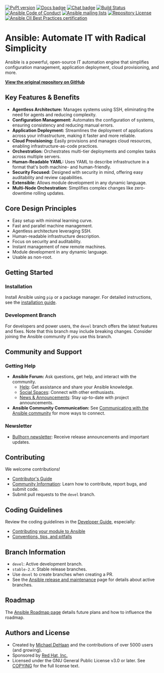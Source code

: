 [![PyPI version](https://img.shields.io/pypi/v/ansible-core.svg)](https://pypi.org/project/ansible-core)
[![Docs badge](https://img.shields.io/badge/docs-latest-brightgreen.svg)](https://docs.ansible.com/ansible/latest/)
[![Chat badge](https://img.shields.io/badge/chat-IRC-brightgreen.svg)](https://docs.ansible.com/ansible/devel/community/communication.html)
[![Build Status](https://dev.azure.com/ansible/ansible/_apis/build/status/CI?branchName=devel)](https://dev.azure.com/ansible/ansible/_build/latest?definitionId=20&branchName=devel)
[![Ansible Code of Conduct](https://img.shields.io/badge/code%20of%20conduct-Ansible-silver.svg)](https://docs.ansible.com/ansible/devel/community/code_of_conduct.html)
[![Ansible mailing lists](https://img.shields.io/badge/mailing%20lists-Ansible-orange.svg)](https://docs.ansible.com/ansible/devel/community/communication.html#mailing-list-information)
[![Repository License](https://img.shields.io/badge/license-GPL%20v3.0-brightgreen.svg)](COPYING)
[![Ansible CII Best Practices certification](https://bestpractices.coreinfrastructure.org/projects/2372/badge)](https://bestpractices.coreinfrastructure.org/projects/2372)

# Ansible: Automate IT with Radical Simplicity

Ansible is a powerful, open-source IT automation engine that simplifies configuration management, application deployment, cloud provisioning, and more.

**[View the original repository on GitHub](https://github.com/ansible/ansible)**

## Key Features & Benefits

*   **Agentless Architecture:** Manages systems using SSH, eliminating the need for agents and reducing complexity.
*   **Configuration Management:** Automates the configuration of systems, ensuring consistency and reducing manual errors.
*   **Application Deployment:** Streamlines the deployment of applications across your infrastructure, making it faster and more reliable.
*   **Cloud Provisioning:** Easily provisions and manages cloud resources, enabling infrastructure-as-code practices.
*   **Orchestration:** Orchestrates multi-tier deployments and complex tasks across multiple servers.
*   **Human-Readable YAML:** Uses YAML to describe infrastructure in a format that's both machine- and human-friendly.
*   **Security Focused:** Designed with security in mind, offering easy auditability and review capabilities.
*   **Extensible:** Allows module development in any dynamic language.
*   **Multi-Node Orchestration:** Simplifies complex changes like zero-downtime rolling updates.

## Core Design Principles

*   Easy setup with minimal learning curve.
*   Fast and parallel machine management.
*   Agentless architecture leveraging SSH.
*   Human-readable infrastructure description.
*   Focus on security and auditability.
*   Instant management of new remote machines.
*   Module development in any dynamic language.
*   Usable as non-root.

## Getting Started

### Installation

Install Ansible using `pip` or a package manager. For detailed instructions, see the [installation guide](https://docs.ansible.com/ansible/latest/installation_guide/intro_installation.html).

### Development Branch

For developers and power users, the `devel` branch offers the latest features and fixes. Note that this branch may include breaking changes.  Consider joining the Ansible community if you use this branch.

## Community and Support

### Getting Help

*   **Ansible Forum:** Ask questions, get help, and interact with the community.
    *   [Help](https://forum.ansible.com/c/help/6): Get assistance and share your Ansible knowledge.
    *   [Social Spaces](https://forum.ansible.com/c/chat/4): Connect with other enthusiasts.
    *   [News & Announcements](https://forum.ansible.com/c/news/5): Stay up-to-date with project announcements.
*   **Ansible Community Communication:** See [Communicating with the Ansible community](https://docs.ansible.com/ansible/devel/community/communication.html) for more ways to connect.

### Newsletter

*   [Bullhorn newsletter](https://docs.ansible.com/ansible/devel/community/communication.html#the-bullhorn): Receive release announcements and important updates.

## Contributing

We welcome contributions!

*   [Contributor's Guide](./.github/CONTRIBUTING.md)
*   [Community Information](https://docs.ansible.com/ansible/devel/community): Learn how to contribute, report bugs, and submit code.
*   Submit pull requests to the `devel` branch.

## Coding Guidelines

Review the coding guidelines in the [Developer Guide](https://docs.ansible.com/ansible/devel/dev_guide/), especially:

*   [Contributing your module to Ansible](https://docs.ansible.com/ansible/devel/dev_guide/developing_modules_checklist.html)
*   [Conventions, tips, and pitfalls](https://docs.ansible.com/ansible/devel/dev_guide/developing_modules_best_practices.html)

## Branch Information

*   `devel`: Active development branch.
*   `stable-2.X`: Stable release branches.
*   Use `devel` to create branches when creating a PR.
*   See the [Ansible release and maintenance](https://docs.ansible.com/ansible/devel/reference_appendices/release_and_maintenance.html) page for details about active branches.

## Roadmap

The [Ansible Roadmap page](https://docs.ansible.com/ansible/devel/roadmap/) details future plans and how to influence the roadmap.

## Authors and License

*   Created by [Michael DeHaan](https://github.com/mpdehaan) and the contributions of over 5000 users (and growing).
*   Sponsored by [Red Hat, Inc.](https://www.redhat.com)
*   Licensed under the GNU General Public License v3.0 or later. See [COPYING](COPYING) for the full license text.